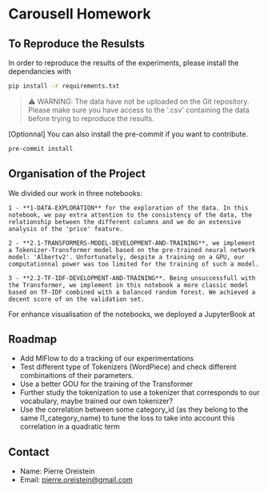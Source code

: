 # Carousell Homework
## To Reproduce the Resulsts
In order to reproduce the results of the experiments, please install the dependancies with

```sh
pip install -r requirements.txt
```

> ⚠ WARNING:
> The data have not be uploaded on the Git repository. Please make sure you have access to the '.csv' containing the data before trying to reproduce the results.

[Optionnal] You can also install the pre-commit if you want to contribute.

```sh
pre-commit install
```

## Organisation of the Project

We divided our work in three notebooks:

    1 - **1-DATA-EXPLORATION** for the exploration of the data. In this notebook, we pay extra attention to the consistency of the data, the relationship between the different columns and we do an extensive analysis of the 'price' feature.
    
    2 - **2.1-TRANSFORMERS-MODEL-DEVELOPMENT-AND-TRAINING**, we implement a Tokenizer-Transformer model based on the pre-trained neural network model: 'Albertv2'. Unfortunately, despite a training on a GPU, our computationnal power was too limited for the training of such a model.
    
    3 - **2.2-TF-IDF-DEVELOPMENT-AND-TRAINING**. Being unsuccessfull with the Transformer, we implement in this notebook a more classic model based on TF-IDF combined with a balanced random forest. We achieved a decent score of on the validation set.
 
For enhance visualisation of the notebooks, we deployed a JupyterBook at 
 
 
## Roadmap

* Add MlFlow to do a tracking of our experimentations
* Test different type of Tokenizers (WordPiece) and check different combinaitions of their parameters.
* Use a better GOU for the training of the Transformer
* Further study the tokenization to use a tokenizer that corresponds to our vocabulary, maybe trained our own tokenizer?
* Use the correlation between some category_id (as they belong to the same l1_category_name) to tune the loss to take into account this correlation in a quadratic term
  
## Contact

* Name: Pierre Oreistein
* Email: pierre.oreistein@gmail.com
